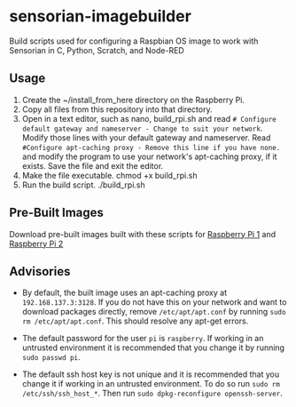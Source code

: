 # sensorian-imagebuilder
Build scripts used for configuring a Raspbian OS image to work with Sensorian in C, Python, Scratch, and Node-RED

Usage
-----

1. Create the ~/install\_from\_here directory on the Raspberry Pi.
2. Copy all files from this repository into that directory.
3. Open in a text editor, such as nano, build\_rpi.sh and read
`# Configure default gateway and nameserver - Change to suit your network`.
Modify those lines with your default gateway and nameserver. Read `#Configure apt-caching proxy - Remove this line if you have none.`
and modify the program to use your network's apt-caching proxy, if it exists.
 Save the file and exit the editor.
4. Make the file executable. chmod +x build\_rpi.sh
5. Run the build script. ./build\_rpi.sh

Pre-Built Images
----------------

Download pre-built images built with these scripts for
[Raspberry Pi 1](https://drive.google.com/file/d/0B7xb\_sonUfKtQy1CZ0Z4LTNVTEU/view?usp=sharing)
and [Raspberry Pi 2](https://drive.google.com/file/d/0B7xb_sonUfKtekJWclhLa1JocXM/view?usp=sharing)

Advisories
----------

* By default, the built image uses an apt-caching proxy at `192.168.137.3:3128`.
If you do not have this on your network and want to download packages directly, remove
`/etc/apt/apt.conf` by running `sudo rm /etc/apt/apt.conf`. This should resolve any
apt-get errors.

* The default password for the user `pi` is `raspberry`. If working in an untrusted
environment it is recommended that you change it by running `sudo passwd pi`.

* The default ssh host key is not unique and it is recommended that you change it
if working in an untrusted environment. To do so run `sudo rm /etc/ssh/ssh_host_*`.
Then run `sudo dpkg-reconfigure openssh-server`. 
